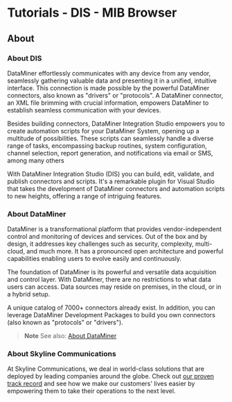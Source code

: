 # Tutorials - DIS - MIB Browser

## About

### About DIS

DataMiner effortlessly communicates with any device from any vendor, seamlessly gathering valuable data and presenting it in a unified, intuitive interface. This connection is made possible by the powerful DataMiner connectors, also known as "drivers" or "protocols". A DataMiner connector, an XML file brimming with crucial information, empowers DataMiner to establish seamless communication with your devices.

Besides building connectors, DataMiner Integration Studio empowers you to create automation scripts for your DataMiner System, opening up a multitude of possibilities. These scripts can seamlessly handle a diverse range of tasks, encompassing backup routines, system configuration, channel selection, report generation, and notifications via email or SMS, among many others

With DataMiner Integration Studio (DIS) you can build, edit, validate, and publish connectors and scripts. It's a remarkable plugin for Visual Studio that takes the development of DataMiner connectors and automation scripts to new heights, offering a range of intriguing features.

### About DataMiner

DataMiner is a transformational platform that provides vendor-independent control and monitoring of devices and services. Out of the box and by design, it addresses key challenges such as security, complexity, multi-cloud, and much more. It has a pronounced open architecture and powerful capabilities enabling users to evolve easily and continuously.

The foundation of DataMiner is its powerful and versatile data acquisition and control layer. With DataMiner, there are no restrictions to what data users can access. Data sources may reside on premises, in the cloud, or in a hybrid setup.

A unique catalog of 7000+ connectors already exist. In addition, you can leverage DataMiner Development Packages to build you own connectors (also known as "protocols" or "drivers").

> **Note**
> See also: [About DataMiner](https://aka.dataminer.services/about-dataminer)

### About Skyline Communications

At Skyline Communications, we deal in world-class solutions that are deployed by leading companies around the globe. Check out [our proven track record](https://aka.dataminer.services/about-skyline) and see how we make our customers' lives easier by empowering them to take their operations to the next level.
